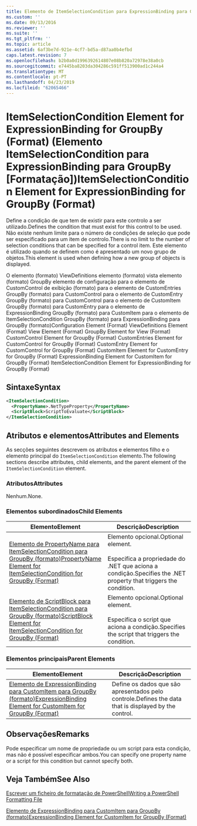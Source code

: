 ```yaml
---
title: Elemento de ItemSelectionCondition para ExpressionBinding para GroupBy (formato) | Documentos da Microsoft
ms.custom: ''
ms.date: 09/13/2016
ms.reviewer: ''
ms.suite: ''
ms.tgt_pltfrm: ''
ms.topic: article
ms.assetid: 6af3be7d-921e-4cf7-bd5a-d87aa0b4efbd
caps.latest.revision: 7
ms.openlocfilehash: b2b0a0d1996392614807e08b820a72978e38a0cb
ms.sourcegitcommit: e7445ba8203da304286c591ff513900ad1c244a4
ms.translationtype: MT
ms.contentlocale: pt-PT
ms.lasthandoff: 04/23/2019
ms.locfileid: "62065466"
---
```

# <a name="itemselectioncondition-element-for-expressionbinding-for-groupby-format"></a><span data-ttu-id="eb63b-102">ItemSelectionCondition Element for ExpressionBinding for GroupBy (Format) (Elemento ItemSelectionCondition para ExpressionBinding para GroupBy [Formatação])</span><span class="sxs-lookup"><span data-stu-id="eb63b-102">ItemSelectionCondition Element for ExpressionBinding for GroupBy (Format)</span></span>

<span data-ttu-id="eb63b-103">Define a condição de que tem de existir para este controlo a ser utilizado.</span><span class="sxs-lookup"><span data-stu-id="eb63b-103">Defines the condition that must exist for this control to be used.</span></span> <span data-ttu-id="eb63b-104">Não existe nenhum limite para o número de condições de seleção que pode ser especificado para um item de controlo.</span><span class="sxs-lookup"><span data-stu-id="eb63b-104">There is no limit to the number of selection conditions that can be specified for a control item.</span></span> <span data-ttu-id="eb63b-105">Este elemento é utilizado quando se definem como é apresentado um novo grupo de objetos.</span><span class="sxs-lookup"><span data-stu-id="eb63b-105">This element is used when defining how a new group of objects is displayed.</span></span>

<span data-ttu-id="eb63b-106">O elemento (formato) ViewDefinitions elemento (formato) vista elemento (formato) GroupBy elemento de configuração para o elemento de CustomControl de exibição (formato) para o elemento de CustomEntries GroupBy (formato) para CustomControl para o elemento de CustomEntry GroupBy (formato) para CustomControl para o elemento de CustomItem GroupBy (formato) para CustomEntry para o elemento de ExpressionBinding GroupBy (formato) para CustomItem para o elemento de ItemSelectionCondition GroupBy (formato) para ExpressionBinding para GroupBy (formato)</span><span class="sxs-lookup"><span data-stu-id="eb63b-106">Configuration Element (Format) ViewDefinitions Element (Format) View Element (Format) GroupBy Element for View (Format) CustomControl Element for GroupBy (Format) CustomEntries Element for CustomControl for GroupBy (Format) CustomEntry Element for CustomControl for GroupBy (Format) CustomItem Element for CustomEntry for GroupBy (Format) ExpressionBinding Element for CustomItem for GroupBy (Format) ItemSelectionCondition Element for ExpressionBinding for GroupBy (Format)</span></span>

## <a name="syntax"></a><span data-ttu-id="eb63b-107">Sintaxe</span><span class="sxs-lookup"><span data-stu-id="eb63b-107">Syntax</span></span>

```xml
<ItemSelectionCondition>
  <PropertyName>.NetTypeProperty</PropertyName>
  <ScriptBlock>ScriptToEvaluate</ScriptBlock>
</ItemSelectionCondition>
```

## <a name="attributes-and-elements"></a><span data-ttu-id="eb63b-108">Atributos e elementos</span><span class="sxs-lookup"><span data-stu-id="eb63b-108">Attributes and Elements</span></span>

<span data-ttu-id="eb63b-109">As secções seguintes descrevem os atributos e elementos filho e o elemento principal do `ItemSelectionCondition` elemento.</span><span class="sxs-lookup"><span data-stu-id="eb63b-109">The following sections describe attributes, child elements, and the parent element of the `ItemSelectionCondition` element.</span></span>

### <a name="attributes"></a><span data-ttu-id="eb63b-110">Atributos</span><span class="sxs-lookup"><span data-stu-id="eb63b-110">Attributes</span></span>

<span data-ttu-id="eb63b-111">Nenhum.</span><span class="sxs-lookup"><span data-stu-id="eb63b-111">None.</span></span>

### <a name="child-elements"></a><span data-ttu-id="eb63b-112">Elementos subordinados</span><span class="sxs-lookup"><span data-stu-id="eb63b-112">Child Elements</span></span>

|<span data-ttu-id="eb63b-113">Elemento</span><span class="sxs-lookup"><span data-stu-id="eb63b-113">Element</span></span>|<span data-ttu-id="eb63b-114">Descrição</span><span class="sxs-lookup"><span data-stu-id="eb63b-114">Description</span></span>|
|-------------|-----------------|
|[<span data-ttu-id="eb63b-115">Elemento de PropertyName para ItemSelectionCondition para GroupBy (formato)</span><span class="sxs-lookup"><span data-stu-id="eb63b-115">PropertyName Element for ItemSelectionCondition for GroupBy (Format)</span></span>](./propertyname-element-for-itemselectioncondition-for-groupby-format.md)|<span data-ttu-id="eb63b-116">Elemento opcional.</span><span class="sxs-lookup"><span data-stu-id="eb63b-116">Optional element.</span></span><br /><br /> <span data-ttu-id="eb63b-117">Especifica a propriedade do .NET que aciona a condição.</span><span class="sxs-lookup"><span data-stu-id="eb63b-117">Specifies the .NET property that triggers the condition.</span></span>|
|[<span data-ttu-id="eb63b-118">Elemento de ScriptBlock para ItemSelectionCondition para GroupBy (formato)</span><span class="sxs-lookup"><span data-stu-id="eb63b-118">ScriptBlock Element for ItemSelectionCondition for GroupBy (Format)</span></span>](./scriptblock-element-for-itemselectioncondition-for-groupby-format.md)|<span data-ttu-id="eb63b-119">Elemento opcional.</span><span class="sxs-lookup"><span data-stu-id="eb63b-119">Optional element.</span></span><br /><br /> <span data-ttu-id="eb63b-120">Especifica o script que aciona a condição.</span><span class="sxs-lookup"><span data-stu-id="eb63b-120">Specifies the script that triggers the condition.</span></span>|

### <a name="parent-elements"></a><span data-ttu-id="eb63b-121">Elementos principais</span><span class="sxs-lookup"><span data-stu-id="eb63b-121">Parent Elements</span></span>

|<span data-ttu-id="eb63b-122">Elemento</span><span class="sxs-lookup"><span data-stu-id="eb63b-122">Element</span></span>|<span data-ttu-id="eb63b-123">Descrição</span><span class="sxs-lookup"><span data-stu-id="eb63b-123">Description</span></span>|
|-------------|-----------------|
|[<span data-ttu-id="eb63b-124">Elemento de ExpressionBinding para CustomItem para GroupBy (formato)</span><span class="sxs-lookup"><span data-stu-id="eb63b-124">ExpressionBinding Element for CustomItem for GroupBy (Format)</span></span>](./expressionbinding-element-for-customitem-for-groupby-format.md)|<span data-ttu-id="eb63b-125">Define os dados que são apresentados pelo controle.</span><span class="sxs-lookup"><span data-stu-id="eb63b-125">Defines the data that is displayed by the control.</span></span>|

## <a name="remarks"></a><span data-ttu-id="eb63b-126">Observações</span><span class="sxs-lookup"><span data-stu-id="eb63b-126">Remarks</span></span>

<span data-ttu-id="eb63b-127">Pode especificar um nome de propriedade ou um script para esta condição, mas não é possível especificar ambos.</span><span class="sxs-lookup"><span data-stu-id="eb63b-127">You can specify one property name or a script for this condition but cannot specify both.</span></span>

## <a name="see-also"></a><span data-ttu-id="eb63b-128">Veja Também</span><span class="sxs-lookup"><span data-stu-id="eb63b-128">See Also</span></span>

[<span data-ttu-id="eb63b-129">Escrever um ficheiro de formatação de PowerShell</span><span class="sxs-lookup"><span data-stu-id="eb63b-129">Writing a PowerShell Formatting File</span></span>](./writing-a-powershell-formatting-file.md)

[<span data-ttu-id="eb63b-130">Elemento de ExpressionBinding para CustomItem para GroupBy (formato)</span><span class="sxs-lookup"><span data-stu-id="eb63b-130">ExpressionBinding Element for CustomItem for GroupBy (Format)</span></span>](./expressionbinding-element-for-customitem-for-groupby-format.md)
